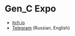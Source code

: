 # Gen_C Expo

+ [itch.io](https://dog-funtom.itch.io/gen-c-expo)
+ [Telegram](https://t.me/gen_c) (Russian, English)
